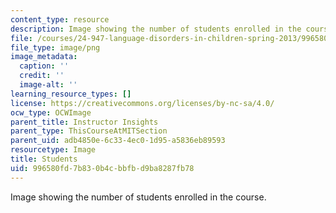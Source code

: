 ```yaml
---
content_type: resource
description: Image showing the number of students enrolled in the course.
file: /courses/24-947-language-disorders-in-children-spring-2013/996580fd7b830b4cbbfbd9ba8287fb78_24-947_stat-students.png
file_type: image/png
image_metadata:
  caption: ''
  credit: ''
  image-alt: ''
learning_resource_types: []
license: https://creativecommons.org/licenses/by-nc-sa/4.0/
ocw_type: OCWImage
parent_title: Instructor Insights
parent_type: ThisCourseAtMITSection
parent_uid: adb4850e-6c33-4ec0-1d95-a5836eb89593
resourcetype: Image
title: Students
uid: 996580fd-7b83-0b4c-bbfb-d9ba8287fb78
---
```

Image showing the number of students enrolled in the course.